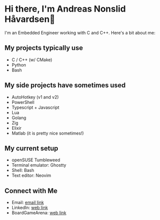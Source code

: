# Hi there, I'm Andreas Nonslid Håvardsen👋

I'm an Embedded Engineer working with C and C++. Here's a bit about me:

## My projects typically use
- C / C++ (w/ CMake)
- Python
- Bash

## My side projects have sometimes used
- AutoHotkey (v1 and v2)
- PowerShell
- Typescript + Javascript
- Lua
- Golang
- Zig
- Elixir
- Matlab (it is pretty nice sometimes!)

## My current setup
- openSUSE Tumbleweed
- Terminal emulator: Ghostty
- Shell: Bash
- Text editor: Neovim

## Connect with Me
- Email: [email link](mailto:andreas.nonshaav@hotmail.com)
- LinkedIn: [web link](https://www.linkedin.com/in/andreas-nonslid-h%C3%A5vardsen-6839a0174/)
- BoardGameArena: [web link](https://boardgamearena.com/player?id=85407199)

